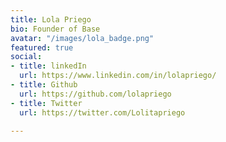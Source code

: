 ```yaml
---
title: Lola Priego
bio: Founder of Base
avatar: "/images/lola_badge.png"
featured: true
social:
- title: linkedIn
  url: https://www.linkedin.com/in/lolapriego/
- title: Github
  url: https://github.com/lolapriego
- title: Twitter
  url: https://twitter.com/Lolitapriego

---
```

